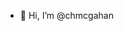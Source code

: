 - 👋 Hi, I’m @chmcgahan
<!--- 👀 I’m interested in ...
- 🌱 I’m currently learning ...
- 💞️ I’m looking to collaborate on ...
- 📫 How to reach me ...
- 😄 Pronouns: ...
- ⚡ Fun fact: ...
chmcgahan/chmcgahan is a ✨ special ✨ repository because its `README.md` (this file) appears on your GitHub profile.
You can click the Preview link to take a look at your changes.
--->
